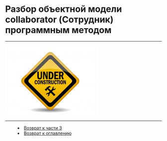 # Разбор объектной модели collaborator (Сотрудник) программным методом 
***


![](underconstruction.png)


***
<dd><li> <a href="3_object_model.md"> Возврат к части 3</a></dd>
<dd><li> <a href="README.md"> Возврат к оглавлению</a></dd>

